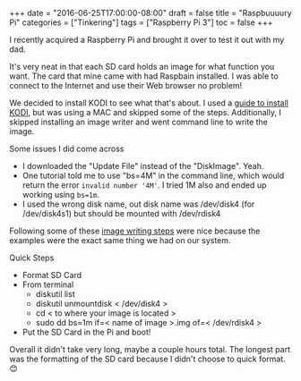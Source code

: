 +++
date = "2016-06-25T17:00:00-08:00"
draft = false
title = "Raspbuuuury Pi"
categories = ["Tinkering"]
tags = ["Raspberry Pi 3"]
toc = false
+++

I recently acquired a Raspberry Pi and brought it over to test it out with my dad.

It's very neat in that each SD card holds an image for what function you want. The card that mine came with had Raspbain installed. I was able to connect to the Internet and use their Web browser no problem!

We decided to install KODI to see what that's about. I used a <a href="//www.wirelesshack.org/how-to-install-kodi-on-a-raspberry-pi-3.html" target="_blank" rel="nofollow">guide to install KODI</a>, but was using a MAC and skipped some of the steps. Additionally, I skipped installing an image writer and went command line to write the image.

Some issues I did come across

* I downloaded the "Update File" instead of the "DiskImage". Yeah.
* One tutorial told me to use "bs=4M" in the command line, which would return the error `invalid number '4M'`. I tried 1M also and ended up working using `bs=1m`.
* I used the wrong disk name, out disk name was /dev/disk4 (for /dev/disk4s1) but should be mounted with /dev/rdisk4

Following some of these <a href="//www.raspberrypi.org/documentation/installation/installing-images/mac.md" target="_blank" rel="nofollow">image writing steps</a> were nice because the examples were the exact same thing we had on our system.

Quick Steps

* Format SD Card
* From terminal
	* diskutil list
	* diskutil unmountdisk < /dev/disk4 >
	* cd < to where your image is located >
	* sudo dd bs=1m if=< name of image >.img of=< /dev/rdisk4 >
* Put the SD Card in the Pi and boot!

Overall it didn't take very long, maybe a couple hours total. The longest part was the formatting of the SD card because I didn't choose to quick format. :blush: